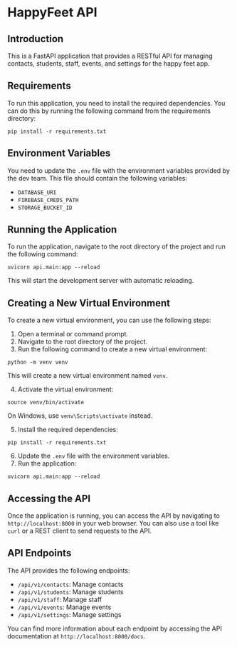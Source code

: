

# HappyFeet API

## Introduction

This is a FastAPI application that provides a RESTful API for managing contacts, students, staff, events, and settings for the happy feet app.

## Requirements

To run this application, you need to install the required dependencies. You can do this by running the following command from the requirements directory:

```
pip install -r requirements.txt
```

## Environment Variables

You need to update the `.env` file with the environment variables provided by the dev team. This file should contain the following variables:

* `DATABASE_URI`
* `FIREBASE_CREDS_PATH`
* `STORAGE_BUCKET_ID`

## Running the Application

To run the application, navigate to the root directory of the project and run the following command:

```
uvicorn api.main:app --reload
```

This will start the development server with automatic reloading.

## Creating a New Virtual Environment

To create a new virtual environment, you can use the following steps:

1. Open a terminal or command prompt.
2. Navigate to the root directory of the project.
3. Run the following command to create a new virtual environment:
```
python -m venv venv
```
This will create a new virtual environment named `venv`.

4. Activate the virtual environment:
```
source venv/bin/activate
```
On Windows, use `venv\Scripts\activate` instead.

5. Install the required dependencies:
```
pip install -r requirements.txt
```
6. Update the `.env` file with the environment variables.
7. Run the application:
```
uvicorn api.main:app --reload
```

## Accessing the API

Once the application is running, you can access the API by navigating to `http://localhost:8000` in your web browser. You can also use a tool like `curl` or a REST client to send requests to the API.

## API Endpoints

The API provides the following endpoints:

* `/api/v1/contacts`: Manage contacts
* `/api/v1/students`: Manage students
* `/api/v1/staff`: Manage staff
* `/api/v1/events`: Manage events
* `/api/v1/settings`: Manage settings

You can find more information about each endpoint by accessing the API documentation at `http://localhost:8000/docs`.